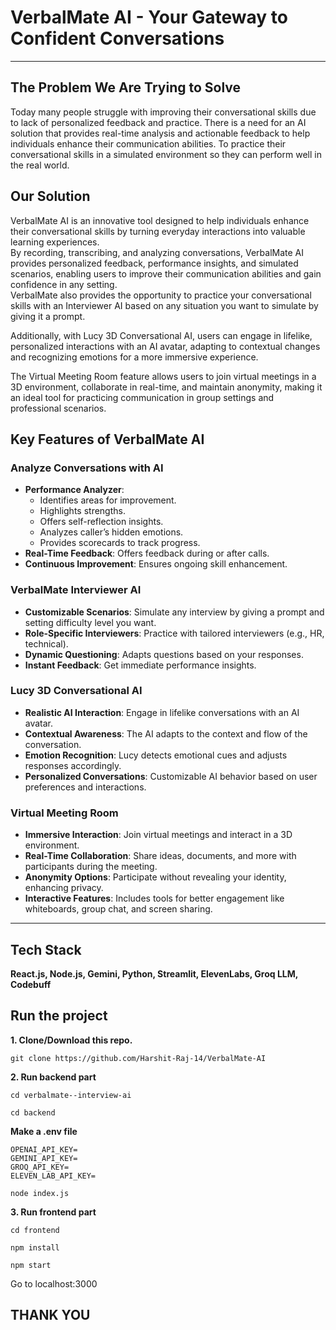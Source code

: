 # VerbalMate AI - Your Gateway to Confident Conversations 

<!-- 
# Deployed Link 
**Link - https://verbalmate.vercel.app/**

**Video Demo - https://youtu.be/NmAJ-MwnDFw?si=9g9UlUjn-wsiS-5s**
-->
<hr>

## The Problem We Are Trying to Solve
Today many people struggle with improving their conversational skills due to lack of personalized feedback and practice. 
There is a need for an AI solution that provides real-time analysis and actionable feedback to help individuals enhance their communication abilities.
To practice their conversational skills in a simulated environment so they can perform well in the real world.


## Our Solution
VerbalMate AI is an innovative tool designed to help individuals enhance their conversational skills by turning everyday interactions into valuable learning experiences.  
By recording, transcribing, and analyzing conversations, VerbalMate AI provides personalized feedback, performance insights, and simulated scenarios, enabling users to improve their communication abilities and gain confidence in any setting.  
VerbalMate also provides the opportunity to practice your conversational skills with an Interviewer AI based on any situation you want to simulate by giving it a prompt.

Additionally, with Lucy 3D Conversational AI, users can engage in lifelike, personalized interactions with an AI avatar, adapting to contextual changes and recognizing emotions for a more immersive experience.  

The Virtual Meeting Room feature allows users to join virtual meetings in a 3D environment, collaborate in real-time, and maintain anonymity, making it an ideal tool for practicing communication in group settings and professional scenarios.

## Key Features of VerbalMate AI

### Analyze Conversations with AI  
- **Performance Analyzer**:  
  - Identifies areas for improvement.  
  - Highlights strengths.  
  - Offers self-reflection insights.  
  - Analyzes caller’s hidden emotions.  
  - Provides scorecards to track progress.  
- **Real-Time Feedback**: Offers feedback during or after calls.  
- **Continuous Improvement**: Ensures ongoing skill enhancement.  

### VerbalMate Interviewer AI  
- **Customizable Scenarios**: Simulate any interview by giving a prompt and setting difficulty level you want.  
- **Role-Specific Interviewers**: Practice with tailored interviewers (e.g., HR, technical).  
- **Dynamic Questioning**: Adapts questions based on your responses.  
- **Instant Feedback**: Get immediate performance insights.  

### Lucy 3D Conversational AI  
- **Realistic AI Interaction**: Engage in lifelike conversations with an AI avatar.  
- **Contextual Awareness**: The AI adapts to the context and flow of the conversation.  
- **Emotion Recognition**: Lucy detects emotional cues and adjusts responses accordingly.  
- **Personalized Conversations**: Customizable AI behavior based on user preferences and interactions.  

### Virtual Meeting Room  
- **Immersive Interaction**: Join virtual meetings and interact in a 3D environment.  
- **Real-Time Collaboration**: Share ideas, documents, and more with participants during the meeting.  
- **Anonymity Options**: Participate without revealing your identity, enhancing privacy.  
- **Interactive Features**: Includes tools for better engagement like whiteboards, group chat, and screen sharing.
    

---

## Tech Stack
**React.js, Node.js, Gemini, Python, Streamlit, ElevenLabs, Groq LLM, Codebuff**

## Run the project
**1. Clone/Download this repo.**
```
git clone https://github.com/Harshit-Raj-14/VerbalMate-AI
```

**2. Run backend part**
```
cd verbalmate--interview-ai
```

```
cd backend
```

**Make a .env file**
```
OPENAI_API_KEY=
GEMINI_API_KEY=
GROQ_API_KEY=
ELEVEN_LAB_API_KEY=
```

```
node index.js
```

**3. Run frontend part**
```
cd frontend
```
```
npm install
```
```
npm start
```

Go to localhost:3000

<!-- 
# PROJECT SNAPS

![Screenshot 2025-01-16 at 02-52-36 VerbalMate AI](https://github.com/user-attachments/assets/6a7faed8-dcb1-4c8e-b47e-9d9d4027f175)

<hr>

![Screenshot 2025-01-16 at 02-52-47 VerbalMate AI](https://github.com/user-attachments/assets/75e5c157-ec06-44e3-a1f7-51a612954191)

<hr>

![Screenshot 2025-01-16 at 02-52-58 VerbalMate AI](https://github.com/user-attachments/assets/63dba759-7355-4843-8786-5131cd68efd6)

<hr>

![Screenshot 2025-01-16 at 02-53-23 VerbalMate AI](https://github.com/user-attachments/assets/7abc5942-5058-4ca6-873e-53f1933eada0)

<hr>

![Screenshot 2025-01-16 at 02-53-44 Streamlit](https://github.com/user-attachments/assets/9bd9e657-8e2c-4008-87f0-c89800154199)

<hr>

![Screenshot (114)](https://github.com/user-attachments/assets/25da5d2a-c753-4bdc-aba1-d7530a5aac59)

<hr>
-->



## THANK YOU
